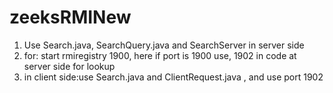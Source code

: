 # zeeksRMINew
1) Use Search.java, SearchQuery.java and SearchServer in server side
2) for: start rmiregistry 1900, here if port is 1900 use, 1902 in code at server side for lookup
3) in client side:use Search.java and ClientRequest.java , and use port 1902
